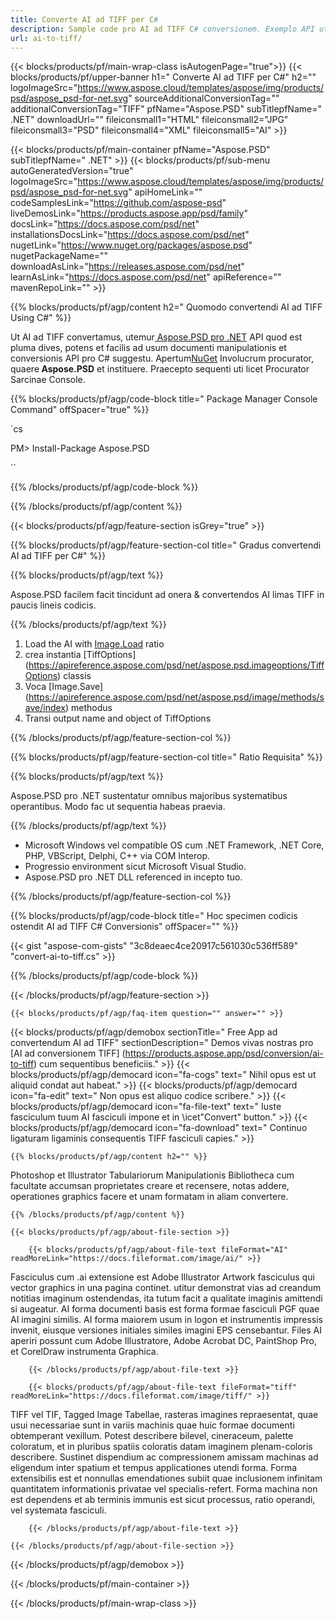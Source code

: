 ```yaml
---
title: Converte AI ad TIFF per C#
description: Sample code pro AI ad TIFF C# conversionem. Exemplo API utere codice ad batch AI limam ad TIFF conversionem intra VB.NET, Asp.NET vel aliqua applicatione NET fundatum.
url: ai-to-tiff/
---
```


{{< blocks/products/pf/main-wrap-class isAutogenPage="true">}}
{{< blocks/products/pf/upper-banner h1=" Converte AI ad TIFF per C#" h2="" logoImageSrc="https://www.aspose.cloud/templates/aspose/img/products/psd/aspose_psd-for-net.svg" sourceAdditionalConversionTag="" additionalConversionTag="TIFF" pfName="Aspose.PSD" subTitlepfName=" .NET" downloadUrl="" fileiconsmall1="HTML" fileiconsmall2="JPG" fileiconsmall3="PSD" fileiconsmall4="XML" fileiconsmall5="AI" >}}

{{< blocks/products/pf/main-container pfName="Aspose.PSD" subTitlepfName=" .NET" >}}
{{< blocks/products/pf/sub-menu autoGeneratedVersion="true" logoImageSrc="https://www.aspose.cloud/templates/aspose/img/products/psd/aspose_psd-for-net.svg" apiHomeLink="" codeSamplesLink="https://github.com/aspose-psd" liveDemosLink="https://products.aspose.app/psd/family" docsLink="https://docs.aspose.com/psd/net" installationsDocsLink="https://docs.aspose.com/psd/net" nugetLink="https://www.nuget.org/packages/aspose.psd" nugetPackageName="" downloadAsLink="https://releases.aspose.com/psd/net" learnAsLink="https://docs.aspose.com/psd/net" apiReference="" mavenRepoLink="" >}}

{{% blocks/products/pf/agp/content h2=" Quomodo convertendi AI ad TIFF Using C#" %}}

Ut AI ad TIFF convertamus, utemur<a href="/psd/{{< lang-code >}}net"> Aspose.PSD pro .NET</a> API quod est pluma dives, potens et facilis ad usum documenti manipulationis et conversionis API pro C# suggestu. Apertum<a href="https://www.nuget.org/packages/aspose.psd">NuGet</a> Involucrum procurator, quaere<b> Aspose.PSD</b> et instituere. Praecepto sequenti uti licet Procurator Sarcinae Console.

{{% blocks/products/pf/agp/code-block title=" Package Manager Console Command" offSpacer="true" %}}

`cs

PM> Install-Package Aspose.PSD

``

{{% /blocks/products/pf/agp/code-block %}}

{{% /blocks/products/pf/agp/content %}}

{{< blocks/products/pf/agp/feature-section isGrey="true" >}}

{{% blocks/products/pf/agp/feature-section-col title=" Gradus convertendi AI ad TIFF per C#" %}}

{{% blocks/products/pf/agp/text %}}

 Aspose.PSD facilem facit tincidunt ad onera & convertendos AI limas TIFF in paucis lineis codicis.

{{% /blocks/products/pf/agp/text %}}

1. Load the AI ​​with [Image.Load](https://apireference.aspose.com/psd/net/aspose.psd/image/methods/load/index) ratio
1. crea instantia [TiffOptions] (https://apireference.aspose.com/psd/net/aspose.psd.imageoptions/TiffOptions) classis
1. Voca [Image.Save] (https://apireference.aspose.com/psd/net/aspose.psd/image/methods/save/index) methodus
1. Transi output name and object of TiffOptions

{{% /blocks/products/pf/agp/feature-section-col %}}

{{% blocks/products/pf/agp/feature-section-col title=" Ratio Requisita" %}}

{{% blocks/products/pf/agp/text %}}

 Aspose.PSD pro .NET sustentatur omnibus majoribus systematibus operantibus. Modo fac ut sequentia habeas praevia.

{{% /blocks/products/pf/agp/text %}}

- Microsoft Windows vel compatible OS cum .NET Framework, .NET Core, PHP, VBScript, Delphi, C++ via COM Interop.
- Progressio environment sicut Microsoft Visual Studio.
- Aspose.PSD pro .NET DLL referenced in incepto tuo.

{{% /blocks/products/pf/agp/feature-section-col %}}

{{% blocks/products/pf/agp/code-block title=" Hoc specimen codicis ostendit AI ad TIFF C# Conversionis" offSpacer="" %}}

{{< gist "aspose-com-gists" "3c8deaec4ce20917c561030c536ff589" "convert-ai-to-tiff.cs" >}}

{{% /blocks/products/pf/agp/code-block %}}

{{< /blocks/products/pf/agp/feature-section >}}

    {{< blocks/products/pf/agp/faq-item question="" answer="" >}}
 

<!-- aboutfile Starts -->

{{< blocks/products/pf/agp/demobox sectionTitle=" Free App ad convertendum AI ad TIFF" sectionDescription=" Demos vivas nostras pro [AI ad conversionem TIFF] (https://products.aspose.app/psd/conversion/ai-to-tiff) cum sequentibus beneficiis." >}}
        {{< blocks/products/pf/agp/democard icon="fa-cogs" text=" Nihil opus est ut aliquid condat aut habeat." >}}
        {{< blocks/products/pf/agp/democard icon="fa-edit" text=" Non opus est aliquo codice scribere." >}}
        {{< blocks/products/pf/agp/democard icon="fa-file-text" text=" Iuste fasciculum tuum AI fasciculi impone et in \icet\"Convert\" button." >}}
        {{< blocks/products/pf/agp/democard icon="fa-download" text=" Continuo ligaturam ligaminis consequentis TIFF fasciculi capies." >}}

    {{% blocks/products/pf/agp/content h2="" %}}

Photoshop et Illustrator Tabulariorum Manipulationis Bibliotheca cum facultate accumsan proprietates creare et recensere, notas addere, operationes graphics facere et unam formatam in aliam convertere.



    {{% /blocks/products/pf/agp/content %}}

    {{< blocks/products/pf/agp/about-file-section >}}

        {{< blocks/products/pf/agp/about-file-text fileFormat="AI" readMoreLink="https://docs.fileformat.com/image/ai/" >}}
Fasciculus cum .ai extensione est Adobe Illustrator Artwork fasciculus qui vector graphics in una pagina continet. utitur demonstrat vias ad creandum notitias imaginum ostendendas, ita tutum facit a qualitate imaginis amittendi si augeatur. AI forma documenti basis est forma formae fasciculi PGF quae AI imagini similis. AI forma maiorem usum in logon et instrumentis impressis invenit, eiusque versiones initiales similes imagini EPS censebantur. Files AI aperiri possunt cum Adobe Illustratore, Adobe Acrobat DC, PaintShop Pro, et CorelDraw instrumenta Graphica.

        {{< /blocks/products/pf/agp/about-file-text >}}

        {{< blocks/products/pf/agp/about-file-text fileFormat="tiff" readMoreLink="https://docs.fileformat.com/image/tiff/" >}}
TIFF vel TIF, Tagged Image Tabellae, rasteras imagines repraesentat, quae usui necessariae sunt in variis machinis quae huic formae documenti obtemperant vexillum. Potest describere bilevel, cineraceum, palette coloratum, et in pluribus spatiis coloratis datam imaginem plenam-coloris describere. Sustinet dispendium ac compressionem amissam machinas ad eligendum inter spatium et tempus applicationes utendi forma. Forma extensibilis est et nonnullas emendationes subiit quae inclusionem infinitam quantitatem informationis privatae vel specialis-refert. Forma machina non est dependens et ab terminis immunis est sicut processus, ratio operandi, vel systemata fasciculi.

        {{< /blocks/products/pf/agp/about-file-text >}}

    {{< /blocks/products/pf/agp/about-file-section >}}

{{< /blocks/products/pf/agp/demobox >}}

<!-- aboutfile Ends -->



{{< /blocks/products/pf/main-container >}}
    
{{< /blocks/products/pf/main-wrap-class >}}
